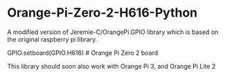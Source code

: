 # Orange-Pi-Zero-2-H616-Python
A modified version of Jeremie-C/OrangePi.GPIO library which is based on the original raspberry pi library. 

GPIO.setboard(GPIO.H616) # Orange Pi Zero 2 board

This library should soon also work with Orange Pi 3, and Orange Pi Lite 2
